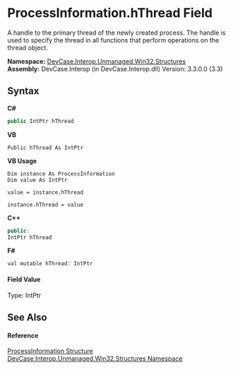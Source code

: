 # ProcessInformation.hThread Field
 

A handle to the primary thread of the newly created process. The handle is used to specify the thread in all functions that perform operations on the thread object.

**Namespace:**&nbsp;<a href="N_DevCase_Interop_Unmanaged_Win32_Structures">DevCase.Interop.Unmanaged.Win32.Structures</a><br />**Assembly:**&nbsp;DevCase.Interop (in DevCase.Interop.dll) Version: 3.3.0.0 (3.3)

## Syntax

**C#**<br />
``` C#
public IntPtr hThread
```

**VB**<br />
``` VB
Public hThread As IntPtr
```

**VB Usage**<br />
``` VB Usage
Dim instance As ProcessInformation
Dim value As IntPtr

value = instance.hThread

instance.hThread = value
```

**C++**<br />
``` C++
public:
IntPtr hThread
```

**F#**<br />
``` F#
val mutable hThread: IntPtr
```


#### Field Value
Type: IntPtr

## See Also


#### Reference
<a href="T_DevCase_Interop_Unmanaged_Win32_Structures_ProcessInformation">ProcessInformation Structure</a><br /><a href="N_DevCase_Interop_Unmanaged_Win32_Structures">DevCase.Interop.Unmanaged.Win32.Structures Namespace</a><br />
